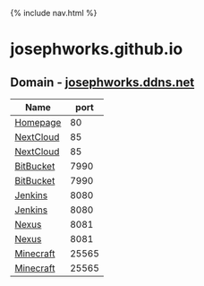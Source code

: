 {% include nav.html %}

# josephworks.github.io

## Domain - [josephworks.ddns.net](http://josephworks.net)

| Name                                         | port |
|----------------------------------------------|------|
| [Homepage](http://josephworks.net:80)        | 80   |
| [NextCloud](http://josephworks.net:85)       | 85   |
| [NextCloud](http://powerfiles.ddns.net:85)   | 85   |
| [BitBucket](http://josephworks.net:7990)     | 7990 |
| [BitBucket](https://git.openprocesses.ml)    | 7990 |
| [Jenkins](http://ci.josephworks.net)         | 8080 |
| [Jenkins](https://ci.openprocesses.ml)       | 8080 |
| [Nexus](http://repo.ddns.net)                | 8081 |
| [Nexus](https://repo.openprocesses.ml)       | 8081 |
| [Minecraft](josephworks.ddns.net)            | 25565|
| [Minecraft](mcvps.ddns.net)                  | 25565|
